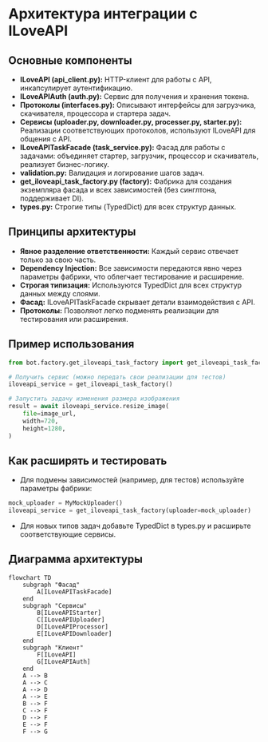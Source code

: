 # Архитектура интеграции с ILoveAPI

## Основные компоненты

- **ILoveAPI (api_client.py):** HTTP-клиент для работы с API, инкапсулирует аутентификацию.
- **ILoveAPIAuth (auth.py):** Сервис для получения и хранения токена.
- **Протоколы (interfaces.py):** Описывают интерфейсы для загрузчика, скачивателя, процессора и стартера задач.
- **Сервисы (uploader.py, downloader.py, processer.py, starter.py):** Реализации соответствующих протоколов, используют ILoveAPI для общения с API.
- **ILoveAPITaskFacade (task_service.py):** Фасад для работы с задачами: объединяет стартер, загрузчик, процессор и скачиватель, реализует бизнес-логику.
- **validation.py:** Валидация и логирование шагов задач.
- **get_iloveapi_task_factory.py (factory):** Фабрика для создания экземпляра фасада и всех зависимостей (без синглтона, поддерживает DI).
- **types.py:** Строгие типы (TypedDict) для всех структур данных.

## Принципы архитектуры

- **Явное разделение ответственности:** Каждый сервис отвечает только за свою часть.
- **Dependency Injection:** Все зависимости передаются явно через параметры фабрики, что облегчает тестирование и расширение.
- **Строгая типизация:** Используются TypedDict для всех структур данных между слоями.
- **Фасад:** ILoveAPITaskFacade скрывает детали взаимодействия с API.
- **Протоколы:** Позволяют легко подменять реализации для тестирования или расширения.

## Пример использования

```python
from bot.factory.get_iloveapi_task_factory import get_iloveapi_task_factory

# Получить сервис (можно передать свои реализации для тестов)
iloveapi_service = get_iloveapi_task_factory()

# Запустить задачу изменения размера изображения
result = await iloveapi_service.resize_image(
    file=image_url,
    width=720,
    height=1280,
)
```

## Как расширять и тестировать

- Для подмены зависимостей (например, для тестов) используйте параметры фабрики:

```python
mock_uploader = MyMockUploader()
iloveapi_service = get_iloveapi_task_factory(uploader=mock_uploader)
```

- Для новых типов задач добавьте TypedDict в types.py и расширьте соответствующие сервисы.

## Диаграмма архитектуры

```mermaid
flowchart TD
    subgraph "Фасад"
        A[ILoveAPITaskFacade]
    end
    subgraph "Сервисы"
        B[ILoveAPIStarter]
        C[ILoveAPIUploader]
        D[ILoveAPIProcessor]
        E[ILoveAPIDownloader]
    end
    subgraph "Клиент"
        F[ILoveAPI]
        G[ILoveAPIAuth]
    end
    A --> B
    A --> C
    A --> D
    A --> E
    B --> F
    C --> F
    D --> F
    E --> F
    F --> G
``` 
